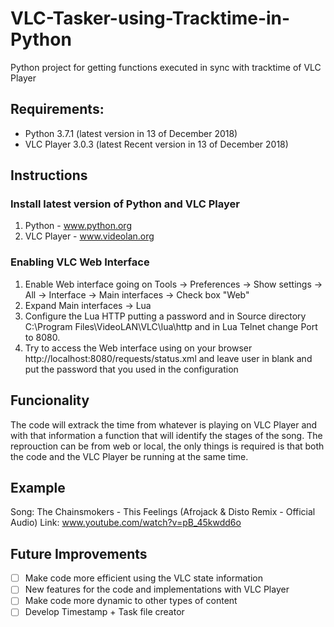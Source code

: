 # VLC-Tasker-using-Tracktime-in-Python
Python project for getting functions executed in sync with tracktime of VLC Player

## Requirements:
- Python 3.7.1 (latest version in 13 of December 2018)
- VLC Player 3.0.3 (latest Recent version in 13 of December 2018)


## Instructions
### Install latest version of Python and VLC Player
1. Python - www.python.org
2. VLC Player - www.videolan.org

### Enabling VLC Web Interface
1. Enable Web interface going on Tools -> Preferences -> Show settings -> All -> Interface -> Main interfaces -> Check box "Web"
2. Expand Main interfaces -> Lua
3. Configure the Lua HTTP putting a password and in Source directory C:\Program Files\VideoLAN\VLC\lua\http and in Lua Telnet change Port to 8080.
4. Try to access the Web interface using on your browser http://localhost:8080/requests/status.xml and leave user in blank and put the password that you used in the configuration

## Funcionality
The code will extrack the time from whatever is playing on VLC Player and with that information a function that will identify the stages of the song. The reprouction can be from web or local, the only things is required is that both the code and the VLC Player be running at the same time.

## Example
Song: The Chainsmokers - This Feelings (Afrojack & Disto Remix - Official Audio)
Link: www.youtube.com/watch?v=pB_45kwdd6o

## Future Improvements
- [ ] Make code more efficient using the VLC state information
- [ ] New features for the code and implementations with VLC Player
- [ ] Make code more dynamic to other types of content
- [ ] Develop Timestamp + Task file creator 

